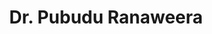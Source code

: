 ---
id: 5
title: "Dr. Pubudu Ranaweera"
draft: false
weight: 80
fullName: "R.K. Pubudu Sampath Ranaweera"
contact:
  location: "University of Moratuwa, Sri Lanka"
  phone: "+94 11 265 0301 ext. 4518"
  mobile: "+94 71 785 5720"
  email: "pubudur@uom.lk"
  googleScholar: "https://scholar.google.com/citations?user=9cVr8WkAAAAJ&hl=en"
qualifications:
  - degree: "PhD"
    field: "Biomedical Engineering"
    institution: "University of Moratuwa, Sri Lanka"
    year: "2024"
  - degree: "Erasmus Mundus Joint Masters – Computational Mechanics"
    year: "2010"
    institutions: ["Ecole Centrale de Nantes, France", "Swansea University, UK"]
    details:
      - "Distinction"
      - "Erasmus Mundus Scholarship"
  - degree: "BSc (Hons) in Mechanical Engineering"
    year: "2004"
    institution: "University of Moratuwa, Sri Lanka"
    details:
      - "Second Class Upper Division"
researchInterests:
  - "Biomechanics"
  - "Biorobotics"
  - "Bionics (Prosthetics, Orthotics, Exoskeletons)"
  - "CAD, FEA, CFD"
honoursAwards:
  - name: "Outstanding Research Performances"
    institution: "UoM"
    subAwards:
      - name: "Award of Excellence"
        details: "with Distinction"
        years: ["2018", "2019", "2021", "2022"]
  - name: "Best Paper Awards"
    details:
      - "MERCon (2016–2019, 2021)"
      - "ICITR (2023, 2024)"
      - "MIES (2016)"
teachingExperience:
  universityOfMoratuwa:
    institution: "University of Moratuwa"
    years: "2005–Present"
    roles:
      - role: "Senior Lecturer GI"
        years: "2018–Present"
      - role: "Senior Lecturer GII"
        years: "2012–2018"
      - role: "Lecturer"
        years: "2005–2012"
    courses:
      - "Mechanical Design"
      - "Manufacturing Engineering"
      - "Biomedical Engineering"
      - "CAD/CAM & CAE"
  oceanUniversityOfSriLanka:
    institution: "Ocean University of Sri Lanka"
    years: "2011–2021"
    role: "Visiting Lecturer"
    subjects: ["Manufacturing", "CAD & Drafting"]
professionalAffiliations:
  - affiliation: "Associate Member, IESL"
    since: "2004"
---